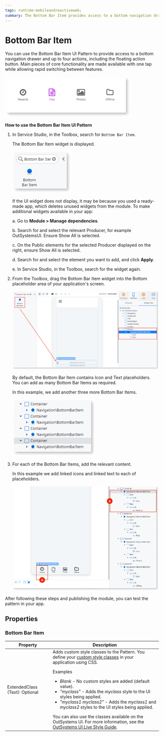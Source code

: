 ```yaml
---
tags: runtime-mobileandreactiveweb;  
summary: The Bottom Bar Item provides access to a bottom navigation drawer
---
```


# Bottom Bar Item

You can use the Bottom Bar Item UI Pattern to provide access to a bottom navigation drawer and up to four actions, including the floating action button. Main pieces of core functionality are made available with one tap while allowing rapid switching between features.

![](<images/bottombaritem-1-ss.png>)

**How to use the Bottom Bar Item UI Pattern**

1. In Service Studio, in the Toolbox, search for `Bottom Bar Item`.
  
    The Bottom Bar Item widget is displayed.

    ![](<images/bottombaritem-3-ss.png>)

    If the UI widget does not display, it may be because you used a ready-made app, which deletes unused widgets from the module. To make additional widgets available in your app:

    a. Go to **Module > Manage dependencies**.

    b. Search for and select the relevant Producer, for example OutSystemsUI. Ensure Show All is selected. 

    c. On the Public elements for the selected Producer displayed on the right, ensure Show All is selected.
    
    d. Search for and select the element you want to add, and click **Apply**. 
    
    e. In Service Studio, in the Toolbox, search for the widget again.

1. From the Toolbox, drag the Bottom Bar Item  widget into the Bottom placeholder area of your application's screen.

    ![](<images/bottombaritem-2-ss.png>)

    By default, the Bottom Bar Item contains Icon and Text placeholders. You can add as many Bottom Bar Items as required.

    In this example, we add another three more Bottom Bar Items.

    ![](<images/bottombaritem-4-ss.png>)

1. For each of the Bottom Bar Items, add the relevant content.

    In this example we add linked icons and linked text to each of placeholders.

    ![](<images/bottombaritem-5-ss.png>)

After following these steps and publishing the module, you can test the pattern in your app.

## Properties

### Bottom Bar Item

| Property | Description |
|---|---|
| ExtendedClass (Text): Optional | Adds custom style classes to the Pattern. You define your [custom style classes](../../../look-feel/css.md) in your application using CSS. <p>Examples <ul><li>_Blank_ - No custom styles are added (default value).</li><li>_"myclass"_ - Adds the _myclass_ style to the UI styles being applied.</li><li>_"myclass1 myclass2"_ - Adds the _myclass1_ and _myclass2_ styles to the UI styles being applied.</li></ul></p>You can also use the classes available on the OutSystems UI. For more information, see the [OutSystems UI Live Style Guide](https://outsystemsui.outsystems.com/StyleGuidePreview/Styles). |
